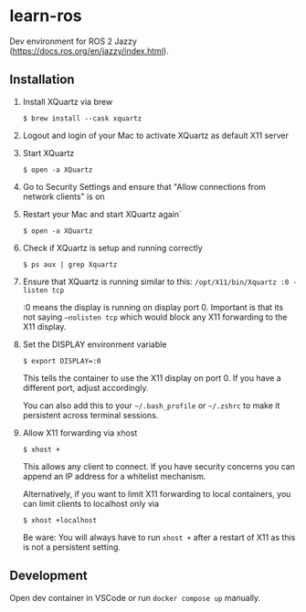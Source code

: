 # learn-ros

Dev environment for ROS 2 Jazzy (https://docs.ros.org/en/jazzy/index.html).

## Installation

1. Install XQuartz via brew

    `$ brew install --cask xquartz`

2. Logout and login of your Mac to activate XQuartz as default X11 server

3. Start XQuartz

    `$ open -a XQuartz`

4. Go to Security Settings and ensure that "Allow connections from network clients" is on

5. Restart your Mac and start XQuartz again`

    `$ open -a XQuartz`

6. Check if XQuartz is setup and running correctly

    `$ ps aux | grep Xquartz`

7. Ensure that XQuartz is running similar to this: `/opt/X11/bin/Xquartz :0 -listen tcp`

    :0 means the display is running on display port 0.
    Important is that its not saying `–nolisten tcp` which would block any X11 forwarding to the X11 display.

8. Set the DISPLAY environment variable

    `$ export DISPLAY=:0`

    This tells the container to use the X11 display on port 0. If you have a different port, adjust accordingly.

    You can also add this to your `~/.bash_profile` or `~/.zshrc` to make it persistent across terminal sessions.

9. Allow X11 forwarding via xhost

    `$ xhost +`

    This allows any client to connect. If you have security concerns you can append an IP address for a whitelist mechanism.

	Alternatively, if you want to limit X11 forwarding to local containers, you can limit clients to localhost only via

	`$ xhost +localhost`

	Be ware: You will always have to run `xhost +` after a restart of X11 as this is not a persistent setting.


## Development

Open dev container in VSCode or run `docker compose up` manually.
